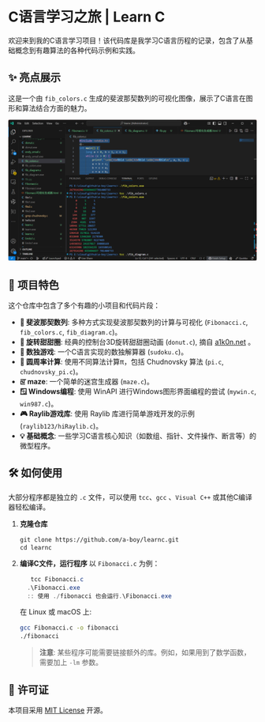 # C语言学习之旅 | Learn C

欢迎来到我的C语言学习项目！该代码库是我学习C语言历程的记录，包含了从基础概念到有趣算法的各种代码示例和实践。

## ✨ 亮点展示

这是一个由 `fib_colors.c` 生成的斐波那契数列的可视化图像，展示了C语言在图形和算法结合方面的魅力。

![斐波那契数列颜色可视化](screenshot/fib_colors--20250716.png)

## 🚀 项目特色

这个仓库中包含了多个有趣的小项目和代码片段：

- **🔢 斐波那契数列**: 多种方式实现斐波那契数列的计算与可视化 (`Fibonacci.c`, `fib_colors.c`, `fib_diagram.c`)。
- **🍩 旋转甜甜圈**: 经典的控制台3D旋转甜甜圈动画 (`donut.c`), 摘自 [a1k0n.net](https://www.a1k0n.net/2021/01/13/optimizing-donut.html) 。
- **🧩 数独游戏**: 一个C语言实现的数独解算器 (`sudoku.c`)。
- **🥧 圆周率计算**: 使用不同算法计算π，包括 Chudnovsky 算法 (`pi.c`, `chudnovsky_pi.c`)。
- **ꡙ‍ maze**: 一个简单的迷宫生成器 (`maze.c`)。
- **🪟 Windows编程**: 使用 WinAPI 进行Windows图形界面编程的尝试 (`mywin.c`, `win987.c`)。
- **🎮 Raylib游戏库**: 使用 Raylib 库进行简单游戏开发的示例 (`raylib123/hiRaylib.c`)。
- **💡 基础概念**: 一些学习C语言核心知识（如数组、指针、文件操作、断言等）的微型程序。

## 🛠️ 如何使用

大部分程序都是独立的 `.c` 文件，可以使用 `tcc`、`gcc` 、`Visual C++` 或其他C编译器轻松编译。

1. **克隆仓库**
   ```
   git clone https://github.com/a-boy/learnc.git
   cd learnc
   ```

2. **编译C文件，运行程序**
   以 `Fibonacci.c` 为例：
   ```PowerShell
      tcc Fibonacci.c
     .\Fibonacci.exe
     :: 使用 ./fibonacci 也会运行.\Fibonacci.exe
   ```

   在 Linux 或 macOS 上:
   ```bash
   gcc Fibonacci.c -o fibonacci
   ./fibonacci
   ```

   > **注意**: 某些程序可能需要链接额外的库。例如，如果用到了数学函数，需要加上 `-lm` 参数。
   
## 📜 许可证

本项目采用 [MIT License](LICENSE) 开源。
